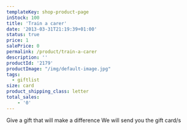 ```yaml
---
templateKey: shop-product-page
inStock: 100
title: 'Train a carer'
date: '2013-03-31T21:19:39+01:00'
status: true
price: 1
salePrice: 0
permalink: /product/train-a-carer
description: ''
productId: '2179'
productImage: "/img/default-image.jpg"
tags:
  - giftlist
size: card
product_shipping_class: letter
total_sales:
    - '0'
---
```

Give a gift that will make a difference We will send you the gift card/s